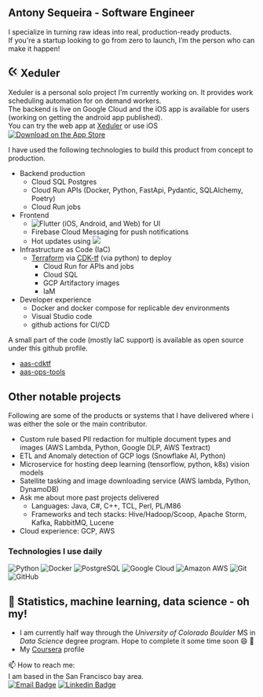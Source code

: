 ## Antony Sequeira - Software Engineer
I specialize in turning raw ideas into real, production-ready products.  
If you're a startup looking to go from zero to launch, I’m the person who can make it happen!


## <img src="assets/Xeduler-icon-maskable-512.png" alt="Xeduler logo" width="20" height="20"> Xeduler
Xeduler is a personal solo project I’m currently working on.
It provides work scheduling automation for on demand workers.  
The backend is live on Google Cloud and the iOS app is available for users (working on getting the android app published).  
You can try the web app at [Xeduler](https://xeduler.web.app/) or use iOS
<a href="https://apps.apple.com/us/app/xeduler/id6654929192?itscg=30200&itsct=apps_box_badge&mttnsubad=6654929192"
    style="display: inline-block;">
    <img
      src="https://toolbox.marketingtools.apple.com/api/v2/badges/download-on-the-app-store/black/en-us?releaseDate=1726704000"
      alt="Download on the App Store"
      style="width: 123px; height: 41px; vertical-align: middle; object-fit: contain;" />
  </a>  

I have used the following technologies to build this product from concept to production.  

- Backend production
  - Cloud SQL Postgres
  - Cloud Run APIs (Docker, Python, FastApi, Pydantic, SQLAlchemy, Poetry)
  - Cloud Run jobs
- Frontend
  - ![Flutter](https://img.shields.io/badge/Flutter-%2302569B.svg?style=for-the-badge&logo=Flutter&logoColor=white) (iOS, Android, and Web) for UI
  - Firebase Cloud Messaging for push notifications
  - Hot updates using <a href="https://shorebird.dev/"> <img src="https://docs.shorebird.dev/_astro/shorebird-dark.CxNgJ0Rr.svg" width="75"> </a>
- Infrastructure as Code (IaC)
  - [Terraform](https://developer.hashicorp.com/terraform) via [CDK-tf](https://developer.hashicorp.com/terraform/cdktf) (via python) to deploy
    - Cloud Run for APIs and jobs
    - Cloud SQL
    - GCP Artifactory images
    - IaM
- Developer experience
  - Docker and docker compose for replicable dev environments
  - Visual Studio code
  - github actions for CI/CD

A small part of the code (mostly IaC support) is available as open source under this github profile.  
 - [aas-cdktf](https://github.com/asequeira-os/aas-cdktf)
 - [aas-ops-tools](https://github.com/asequeira-os/aas-ops-tools)

## Other notable projects
Following are some of the products or systems that I have delivered where i was either the sole or the main contributor.

- Custom rule based PII redaction for multiple document types and images (AWS Lambda, Python, Google DLP, AWS Textract)
- ETL and Anomaly detection of GCP logs (Snowflake AI, Python)
- Microservice for hosting deep learning (tensorflow, python, k8s) vision models
- Satellite tasking and image downloading service (AWS lambda, Python, DynamoDB)
- Ask me about more past projects delivered
  - Languages: Java, C#, C++, TCL, Perl, PL/M86
  - Frameworks and tech stacks: Hive/Hadoop/Scoop, Apache Storm, Kafka, RabbitMQ, Lucene 
- Cloud experience: GCP, AWS
### Technologies I use daily
![Python](https://img.shields.io/badge/-Python-black?style=flat-square&logo=Python)
![Docker](https://img.shields.io/badge/-Docker-black?style=flat-square&logo=docker)
![PostgreSQL](https://img.shields.io/badge/-PostgreSQL-336791?style=flat-square&logo=postgresql)
![Google Cloud](https://img.shields.io/badge/Google%20Cloud-black?style=flat-square&logo=google-cloud)
![Amazon AWS](https://img.shields.io/badge/Amazon%20AWS-232F3E?style=flat-square&logo=amazon-aws)
![Git](https://img.shields.io/badge/-Git-black?style=flat-square&logo=git)
![GitHub](https://img.shields.io/badge/-GitHub-181717?style=flat-square&logo=github)

## 🌱 Statistics, machine learning, data science - oh my!
- I am currently half way through the _University of Colorado Boulder_ MS in _Data Science_ degree program. Hope to complete it some time soon :smile: :crossed_fingers:  
- My [Coursera](https://www.coursera.org/user/bf369d34b1e6d0d5e7ed9c75db7fedbe) profile
 

📫 How to reach me:  
I am based in the San Francisco bay area.  
[![Email Badge](https://img.shields.io/badge/Gmail-green?style=flat-square&logo=gmail&logoColor=FFFFFF&labelColor=3A3B3C&color=62F1CD)](mailto:antony.sequeira+ghopen@gmail.com)
[![Linkedin Badge](https://img.shields.io/badge/-LinkedIn-blue?style=flat-square&logo=Linkedin&logoColor=white&link=https://www.linkedin.com/in/asequeir/)](https://www.linkedin.com/in/asequeir/)

<!--
**asequeira-os/asequeira-os** is a ✨ _special_ ✨ repository because its `README.md` (this file) appears on your GitHub profile.
-->
